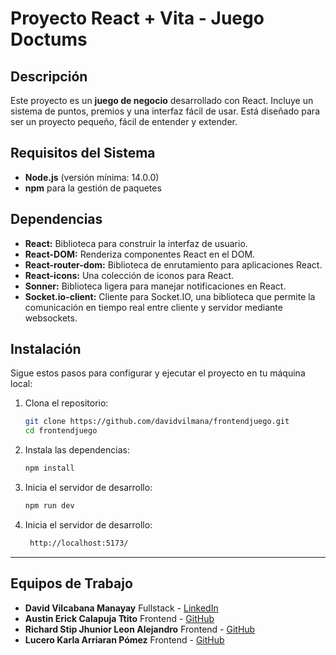 # Proyecto React + Vita  - Juego Doctums

## Descripción
Este proyecto es un **juego de negocio** desarrollado con React. Incluye un sistema de puntos, premios y una interfaz fácil de usar. Está diseñado para ser un proyecto pequeño, fácil de entender y extender.

## Requisitos del Sistema
- **Node.js** (versión mínima: 14.0.0)
- **npm** para la gestión de paquetes

## Dependencias 
- **React:** Biblioteca para construir la interfaz de usuario.
- **React-DOM:** Renderiza componentes React en el DOM.
- **React-router-dom:** Biblioteca de enrutamiento para aplicaciones React.
- **React-icons:** Una colección de iconos para React.
- **Sonner:** Biblioteca ligera para manejar notificaciones en React.
- **Socket.io-client:** Cliente para Socket.IO, una biblioteca que permite la comunicación en tiempo real entre cliente y servidor mediante websockets.


## Instalación
Sigue estos pasos para configurar y ejecutar el proyecto en tu máquina local:

1. Clona el repositorio:
   ```bash
   git clone https://github.com/davidvilmana/frontendjuego.git
   cd frontendjuego
   

2. Instala las dependencias:
   ```bash
   npm install
2. Inicia el servidor de desarrollo:
   ```bash
   npm run dev
2. Inicia el servidor de desarrollo:
   ```bash
    http://localhost:5173/
---

## Equipos de Trabajo

- **David Vilcabana Manayay** Fullstack - [LinkedIn](https://www.linkedin.com/in/david-vilcabana-740343236/)
- **Austin Erick Calapuja Ttito** Frontend - [GitHub](https://github.com/ErickCTT)
- **Richard Stip Jhunior Leon Alejandro** Frontend - [GitHub]()
- **Lucero Karla Arriaran Pómez** Frontend - [GitHub]()
